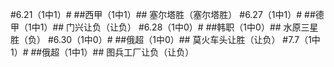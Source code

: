 #6.21（1中1）#
##西甲（1中1）##
塞尔塔胜（塞尔塔胜）
#6.27（1中1）#
##德甲（1中1）##
门兴让负（让负）
#6.28（1中0）#
##韩职（1中0）##
水原三星胜（负）
#6.30（1中0）#
##俄超（1中0）##
莫火车头让胜（让负）
#7.7（1中1）#
##俄超（1中1）##
图兵工厂让负（让负）